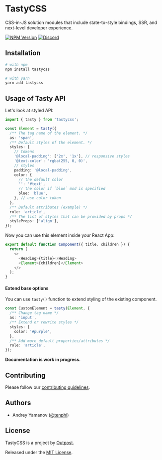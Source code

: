 # TastyCSS

CSS-in-JS solution modules that include state-to-style bindings, SSR, and next-level developer experience.

[![NPM Version](https://img.shields.io/npm/v/tastycss.svg?style=flat)](https://www.npmjs.com/package/tastycss)
[![Discord](https://img.shields.io/discord/793832892781690891?color=7389D8&label=chat%20on%20Discord&logo=Discord&logoColor=ffffff)](https://discord.gg/sHnHPnAPZj)


## Installation

```sh
# with npm
npm install tastycss

# with yarn
yarn add tastycss
```

## Usage of Tasty API

Let's look at styled API:

```typescript jsx
import { tasty } from 'tastycss';

const Element = tasty({
  /** The tag name of the element. */
  as: 'span',
  /** Default styles of the element. */
  styles: {
    // tokens
    '@local-padding': ['2x', '1x'], // responsive styles
    '@text-color': 'rgba(255, 0, 0)',
    // styles
    padding: '@local-padding',
    color: {
      // the default color
      '': '#text',
      // the color if `blue` mod is specified
      blue: 'blue',
    }, // use color token
  },
  /** Default attributes (example) */
  role: 'article',
  /** The list of styles that can be provided by props */
  styleProps: ['align'],
});
```

Now you can use this element inside your React App:

```typescript jsx
export default function Component({ title, children }) {
  return (
    <>
      <Heading>{title}</Heading>
      <Element>{children}</Element>
    </>
  );
}
```

#### Extend base options

You can use `tasty()` function to extend styling of the existing component.

```typescript jsx
const CustomElement = tasty(Element, {
  /** Change tag name */
  as: 'input',
  /** Extend or rewrite styles */
  styles: {
    color: '#purple',
  },
  /** Add more default properties/attributes */
  role: 'article',
});
```

**Documentation is work in progress.**

## Contributing

Please follow our [contributing guidelines](CONTRIBUTING.md).

## Authors

- Andrey Yamanov ([@tenphi](https://twitter.com/tenphi))

## License

TastyCSS is a project by [Outpost](https://outpost.run).

Released under the [MIT License](LICENSE).
